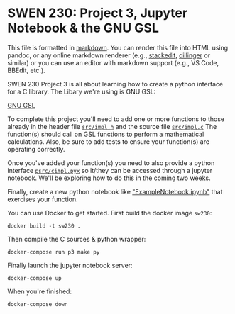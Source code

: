 
SWEN 230: Project 3, Jupyter Notebook & the GNU GSL
===================================================

This file is formatted in [markdown](https://daringfireball.net/projects/markdown/). You can render this file into HTML using pandoc, or any online markdown renderer (e.g., [stackedit](https://stackedit.io/app#), [dillinger](https://dillinger.io) or similar) or you can use an editor with markdown support (e.g., VS Code, BBEdit, etc.).

SWEN 230 Project 3 is all about learning how to create a python interface for a C library. The Libary we're using is GNU GSL:

[GNU GSL](https://www.gnu.org/software/gsl/doc/html/index.html)

To complete this project you'll need to add one or more functions to those already in
the header file [`src/impl.h`](src/impl.h) and the source file [`src/impl.c`](src/impl.c)
The function(s) should call on GSL functions to perform a mathematical calculations.
Also, be sure to add tests to ensure your function(s) are operating correctly.

Once you've added your function(s) you need to also provide a python interface [`psrc/cimpl.pyx`](psrc/cimpl.pyx)
so it/they can be accessed through a jupyter notebook. We'll be exploring how to do this
in the coming two weeks.

Finally, create a new python notebook like ["ExampleNotebook.ipynb"](ExampleNotebook.ipynb) that exercises your function.

You can use Docker to get started. First build the docker image `sw230`:

    docker build -t sw230 .

Then compile the C sources & python wrapper:

    docker-compose run p3 make py

Finally launch the jupyter notebook server:
    
    docker-compose up
    
When you're finished:

    docker-compose down


